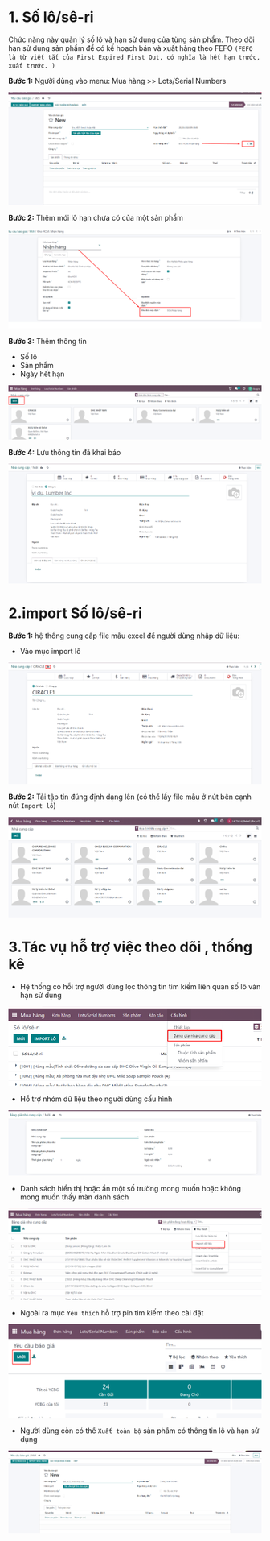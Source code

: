 # 1. Số lô/sê-ri
Chức năng này quản lý số lô và hạn sử dụng của từng sản phẩm. Theo dõi hạn sử dụng sản phẩm để có kế hoạch bán và xuất hàng theo FEFO ```(FEFO là từ viết tắt của First Expired First Out, có nghĩa là hết hạn trước, xuất trước. )```

**Bước 1:** Người dùng vào menu: Mua hàng >> Lots/Serial Numbers 

![alt text](./ảnh/image.png)

**Bước 2:** Thêm mới lô hạn chưa có của một sản phẩm

![alt text](./ảnh/image-1.png)

**Bước 3:** Thêm thông tin 

+ Số lô
+ Sản phẩm
+ Ngày hết hạn

![alt text](./ảnh/image-2.png)

**Bước 4:** Lưu thông tin đã khai báo

![alt text](./ảnh/image-3.png)

# 2.import Số lô/sê-ri

**Bước 1:** hệ thống cung cấp file mẫu excel để người dùng nhập dữ liệu:
+ Vào mục import lô

![alt text](./ảnh/image-4.png)

**Bước 2:** Tải tập tin đúng định dạng lên (có thể lấy file mẫu ở nút bên cạnh nút ```Import lô```)

![alt text](./ảnh/image-5.png)

# 3.Tác vụ hỗ trợ việc theo dõi , thống kê
+ Hệ thống có hỗi trợ người dùng lọc thông tin tìm kiếm liên quan số lô vàn hạn sử dụng

![alt text](./ảnh/image-6.png)

+ Hỗ trợ nhóm dữ liệu theo người dùng cấu hình

![alt text](./ảnh/image-7.png)

+ Danh sách hiển thị hoặc ẩn một số trường mong muốn hoặc không mong muốn thấy màn danh sách

![alt text](./ảnh/image-8.png)

+ Ngoài ra mục ```Yêu thích``` hỗ trợ pin tìm kiếm theo cài đặt

![alt text](./ảnh/image-9.png)

+ Người dùng còn có thể ```Xuất toàn bộ``` sản phẩm có thông tin lô và hạn sử dụng

![alt text](./ảnh/image-10.png)